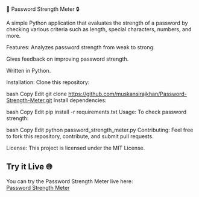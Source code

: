 🌟 Password Strength Meter 🔒

A simple Python application that evaluates the strength of a password by checking various criteria such as length, special characters, numbers, and more.

Features:
Analyzes password strength from weak to strong.

Gives feedback on improving password strength.

Written in Python.

Installation:
Clone this repository:

bash
Copy
Edit
git clone https://github.com/muskansirajkhan/Password-Strength-Meter.git
Install dependencies:

bash
Copy
Edit
pip install -r requirements.txt
Usage:
To check password strength:

bash
Copy
Edit
python password_strength_meter.py
Contributing:
Feel free to fork this repository, contribute, and submit pull requests.

License:
This project is licensed under the MIT License.

## Try it Live 🌐
You can try the Password Strength Meter live here:  
[Password Strength Meter](https://password-strength-meter-zi7g3w89shqhqekrcbvry2.streamlit.app/)

